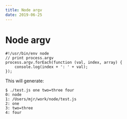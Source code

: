```yaml
---
title: Node argv
date: 2019-06-25
---
```

# Node argv

    #!/usr/bin/env node
    // print process.argv
    process.argv.forEach(function (val, index, array) {
        console.log(index + ': ' + val);
    });

This will generate:

    $ ./test.js one two=three four
    0: node
    1: /Users/mjr/work/node/test.js
    2: one
    3: two=three
    4: four